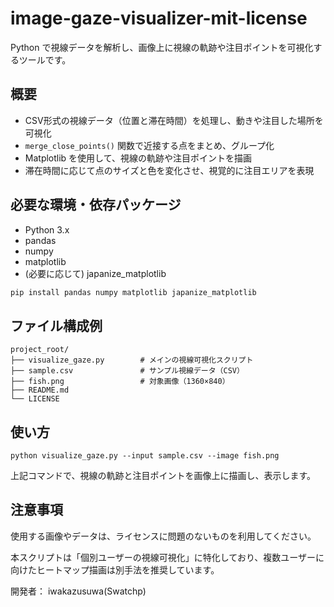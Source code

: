 # image-gaze-visualizer-mit-license

Python で視線データを解析し、画像上に視線の軌跡や注目ポイントを可視化するツールです。

## 概要

- CSV形式の視線データ（位置と滞在時間）を処理し、動きや注目した場所を可視化
- `merge_close_points()` 関数で近接する点をまとめ、グループ化
- Matplotlib を使用して、視線の軌跡や注目ポイントを描画
- 滞在時間に応じて点のサイズと色を変化させ、視覚的に注目エリアを表現

## 必要な環境・依存パッケージ

- Python 3.x  
- pandas  
- numpy  
- matplotlib  
- (必要に応じて) japanize_matplotlib  

```bash
pip install pandas numpy matplotlib japanize_matplotlib
```
## ファイル構成例

```
project_root/
├── visualize_gaze.py        # メインの視線可視化スクリプト
├── sample.csv               # サンプル視線データ（CSV）
├── fish.png                 # 対象画像（1360×840） 
├── README.md
└── LICENSE
```

## 使い方
```
python visualize_gaze.py --input sample.csv --image fish.png
```
上記コマンドで、視線の軌跡と注目ポイントを画像上に描画し、表示します。

## 注意事項
使用する画像やデータは、ライセンスに問題のないものを利用してください。

本スクリプトは「個別ユーザーの視線可視化」に特化しており、複数ユーザーに向けたヒートマップ描画は別手法を推奨しています。

開発者： iwakazusuwa(Swatchp)
